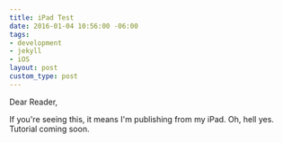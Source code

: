 ```yaml
---
title: iPad Test
date: 2016-01-04 10:56:00 -06:00
tags:
- development
- jekyll
- iOS
layout: post
custom_type: post
---
```


Dear Reader,

If you're seeing this, it means I'm publishing from my iPad. Oh, hell yes. Tutorial coming soon.
